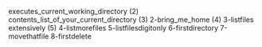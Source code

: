executes_current_working_directory
(2) contents_list_of_your_current_directory
(3) 2-bring_me_home
(4) 3-listfiles extensively
(5) 4-listmorefiles
5-listfilesdigitonly
6-firstdirectory
7-movethatfile
8-firstdelete
